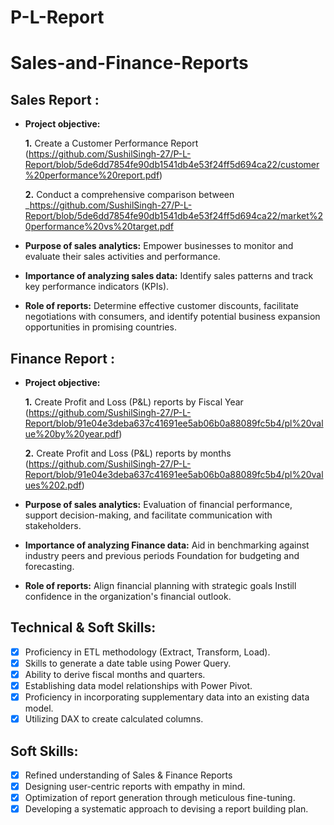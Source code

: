 # P-L-Report
# Sales-and-Finance-Reports
## Sales Report :


- **Project objective:** 

    **1.** Create a Customer Performance Report (https://github.com/SushilSingh-27/P-L-Report/blob/5de6dd7854fe90db1541db4e53f24ff5d694ca22/customer%20performance%20report.pdf)

    **2.** Conduct a comprehensive comparison between _https://github.com/SushilSingh-27/P-L-Report/blob/5de6dd7854fe90db1541db4e53f24ff5d694ca22/market%20performance%20vs%20target.pdf

- **Purpose of sales analytics:** Empower businesses to monitor and evaluate their sales activities and performance. 

- **Importance of analyzing sales data:** Identify sales patterns and track key performance indicators (KPIs).

- **Role of reports:** Determine effective customer discounts, facilitate negotiations with consumers, and identify potential business expansion opportunities in promising countries.


## Finance Report :

- **Project objective:** 

    **1.** Create Profit and Loss (P&L) reports by Fiscal Year (https://github.com/SushilSingh-27/P-L-Report/blob/91e04e3deba637c41691ee5ab06b0a88089fc5b4/pl%20value%20by%20year.pdf)

   **2.** Create Profit and Loss (P&L) reports by months (https://github.com/SushilSingh-27/P-L-Report/blob/91e04e3deba637c41691ee5ab06b0a88089fc5b4/pl%20values%202.pdf)

- **Purpose of sales analytics:** Evaluation of financial performance, support decision-making, and facilitate communication with stakeholders.

- **Importance of analyzing Finance data:** Aid in benchmarking against industry peers and previous periods Foundation for budgeting and forecasting.

- **Role of reports:** Align financial planning with strategic goals Instill confidence in the organization's financial outlook.


## Technical & Soft Skills:
- [x]	Proficiency in ETL methodology (Extract, Transform, Load).
- [x]	Skills to generate a date table using Power Query.
- [x]	Ability to derive fiscal months and quarters.
- [x]	Establishing data model relationships with Power Pivot.
- [x]	Proficiency in incorporating supplementary data into an existing data model.
- [x]	Utilizing DAX to create calculated columns.

## Soft Skills:
- [x]	Refined understanding of Sales & Finance Reports
- [x]	Designing user-centric reports with empathy in mind.
- [x]	Optimization of report generation through meticulous fine-tuning.
- [x]	Developing a systematic approach to devising a report building plan.
